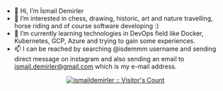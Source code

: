 - 👋 Hi, I’m İsmail Demirler
- 👀 I’m interested in chess, drawing, historic, art and nature travelling, horse riding and of course software developing :) 
- 🌱 I’m currently learning technologies in DevOps field like Docker, Kubernetes, GCP, Azure and trying to gain some experiences.
- 📫 I can be reached by searching @isdemmm username and sending direct message on instagram and 
     also sending an email to ismail.demirler@gmail.com which is my e-mail address.


<p align="center"><a target="_blank" rel="noopener noreferrer" href="https://camo.githubusercontent.com/f15083dee0c27adc72be9b12916d59c0331322be65db3d94a8b0fe0d4acffcfd/68747470733a2f2f70726f66696c652d636f756e7465722e676c697463682e6d652f7b416e68656c6c4f7d2f636f756e742e737667"><img src="https://camo.githubusercontent.com/f15083dee0c27adc72be9b12916d59c0331322be65db3d94a8b0fe0d4acffcfd/68747470733a2f2f70726f66696c652d636f756e7465722e676c697463682e6d652f7b416e68656c6c4f7d2f636f756e742e737667" alt="ismaildemirler :: Visitor's Count" data-canonical-src="https://profile-counter.glitch.me/{ismaildemirler}/count.svg" style="max-width:100%;"></a></p>
